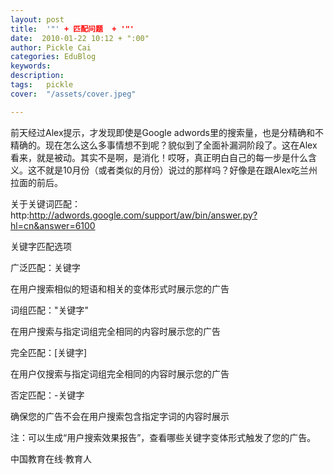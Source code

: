 ```yaml
---
layout: post  
title:  '"' + 匹配问题  + '"'
date:  2010-01-22 10:12 + ":00" 
author: Pickle Cai  
categories: EduBlog  
keywords: 
description:   
tags:	pickle   
cover:  "/assets/cover.jpeg"  

---  
```

    
前天经过Alex提示，才发现即使是Google adwords里的搜索量，也是分精确和不精确的。现在怎么这么多事情想不到呢？貌似到了全面补漏洞阶段了。这在Alex看来，就是被动。其实不是啊，是消化！哎呀，真正明白自己的每一步是什么含义。这不就是10月份（或者类似的月份）说过的那样吗？好像是在跟Alex吃兰州拉面的前后。



 



关于关键词匹配：http:http://adwords.google.com/support/aw/bin/answer.py?hl=cn&answer=6100





关键字匹配选项



广泛匹配：关键字 

在用户搜索相似的短语和相关的变体形式时展示您的广告 



词组匹配："关键字" 

在用户搜索与指定词组完全相同的内容时展示您的广告 



完全匹配：[关键字] 

在用户仅搜索与指定词组完全相同的内容时展示您的广告 



否定匹配：-关键字 

确保您的广告不会在用户搜索包含指定字词的内容时展示



注：可以生成“用户搜索效果报告”，查看哪些关键字变体形式触发了您的广告。 



		    
 中国教育在线·教育人

